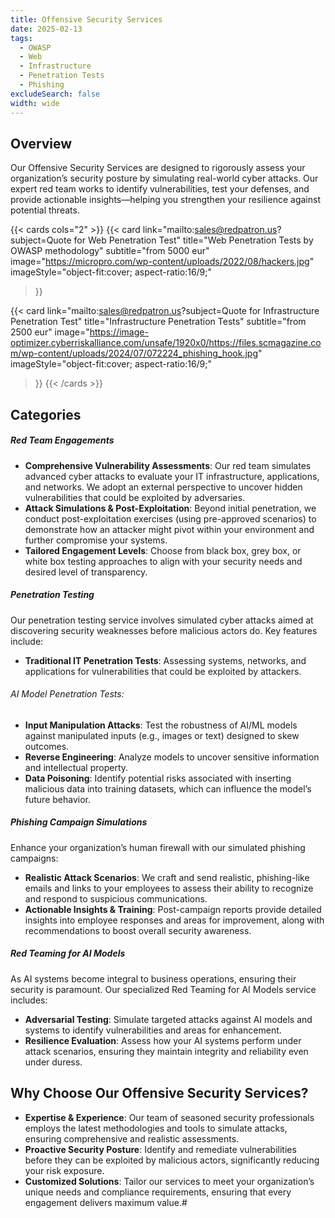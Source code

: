 ```yaml
---
title: Offensive Security Services
date: 2025-02-13
tags:
  - OWASP
  - Web
  - Infrastructure
  - Penetration Tests
  - Phishing
excludeSearch: false
width: wide
---
```


## Overview

Our Offensive Security Services are designed to rigorously assess your organization’s security posture by simulating real-world cyber attacks. Our expert red team works to identify vulnerabilities, test your defenses, and provide actionable insights—helping you strengthen your resilience against potential threats.

{{< cards cols="2" >}}
  {{< card
        link="mailto:sales@redpatron.us?subject=Quote for Web Penetration Test"
        title="Web Penetration Tests by OWASP methodology"
        subtitle="from 5000 eur"
        image="https://micropro.com/wp-content/uploads/2022/08/hackers.jpg"
        imageStyle="object-fit:cover; aspect-ratio:16/9;"
  >}}

  {{< card
        link="mailto:sales@redpatron.us?subject=Quote for Infrastructure Penetration Test"
        title="Infrastructure Penetration Tests"
        subtitle="from 2500 eur"
        image="https://image-optimizer.cyberriskalliance.com/unsafe/1920x0/https://files.scmagazine.com/wp-content/uploads/2024/07/072224_phishing_hook.jpg"
        imageStyle="object-fit:cover; aspect-ratio:16/9;"
  >}}
{{< /cards >}}

## Categories

##### Red Team Engagements
- **Comprehensive Vulnerability Assessments**:
Our red team simulates advanced cyber attacks to evaluate your IT infrastructure, applications, and networks. We adopt an external perspective to uncover hidden vulnerabilities that could be exploited by adversaries.
- **Attack Simulations & Post-Exploitation**:
Beyond initial penetration, we conduct post-exploitation exercises (using pre-approved scenarios) to demonstrate how an attacker might pivot within your environment and further compromise your systems.
- **Tailored Engagement Levels**:
Choose from black box, grey box, or white box testing approaches to align with your security needs and desired level of transparency.

##### Penetration Testing

Our penetration testing service involves simulated cyber attacks aimed at discovering security weaknesses before malicious actors do. Key features include:
- **Traditional IT Penetration Tests**:
Assessing systems, networks, and applications for vulnerabilities that could be exploited by attackers.
###### AI Model Penetration Tests:
- **Input Manipulation Attacks**: Test the robustness of AI/ML models against manipulated inputs (e.g., images or text) designed to skew outcomes.
- **Reverse Engineering**: Analyze models to uncover sensitive information and intellectual property.
- **Data Poisoning**: Identify potential risks associated with inserting malicious data into training datasets, which can influence the model’s future behavior.

##### Phishing Campaign Simulations

Enhance your organization’s human firewall with our simulated phishing campaigns:
- **Realistic Attack Scenarios**:
We craft and send realistic, phishing-like emails and links to your employees to assess their ability to recognize and respond to suspicious communications.
- **Actionable Insights & Training**:
Post-campaign reports provide detailed insights into employee responses and areas for improvement, along with recommendations to boost overall security awareness.

##### Red Teaming for AI Models

As AI systems become integral to business operations, ensuring their security is paramount. Our specialized Red Teaming for AI Models service includes:
- **Adversarial Testing**:
Simulate targeted attacks against AI models and systems to identify vulnerabilities and areas for enhancement.
- **Resilience Evaluation**:
Assess how your AI systems perform under attack scenarios, ensuring they maintain integrity and reliability even under duress.

## Why Choose Our Offensive Security Services?
- **Expertise & Experience**:
Our team of seasoned security professionals employs the latest methodologies and tools to simulate attacks, ensuring comprehensive and realistic assessments.
- **Proactive Security Posture**:
Identify and remediate vulnerabilities before they can be exploited by malicious actors, significantly reducing your risk exposure.
- **Customized Solutions**:
Tailor our services to meet your organization’s unique needs and compliance requirements, ensuring that every engagement delivers maximum value.#